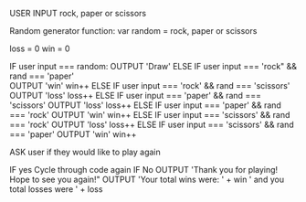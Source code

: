 USER INPUT rock, paper or scissors

Random generator function:
    var random = rock, paper or scissors

loss = 0
win = 0

IF user input === random:
    OUTPUT 'Draw'
ELSE IF user input === 'rock" && rand === 'paper'  
    OUTPUT 'win'
    win++
ELSE IF user input === 'rock' && rand === 'scissors' 
    OUTPUT 'loss'
    loss++
ELSE IF user input === 'paper' && rand === 'scissors'
    OUTPUT 'loss'
    loss++
ELSE IF user input === 'paper' && rand === 'rock'
    OUTPUT 'win'
    win++
ELSE IF user input === 'scissors' && rand === 'rock'
    OUTPUT 'loss'
    loss++
ELSE IF user input === 'scissors' && rand === 'paper'
    OUTPUT 'win'
    win++

ASK user if they would like to play again

IF yes
    Cycle through code again
IF No
    OUTPUT 'Thank you for playing! Hope to see you again!"
    OUTPUT 'Your total wins were: ' + win ' and you total losses were ' + loss